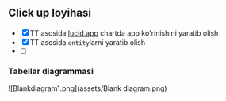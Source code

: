 ## Click up loyihasi

- [X]  TT asosida [lucid.app](http://lucid.app) chartda app ko'rinishini yaratib olish
- [X]  TT asosida `entity`larni yaratib olish
- [ ]


### Tabellar diagrammasi

![Blankdiagram1.png](assets/Blank diagram.png)

